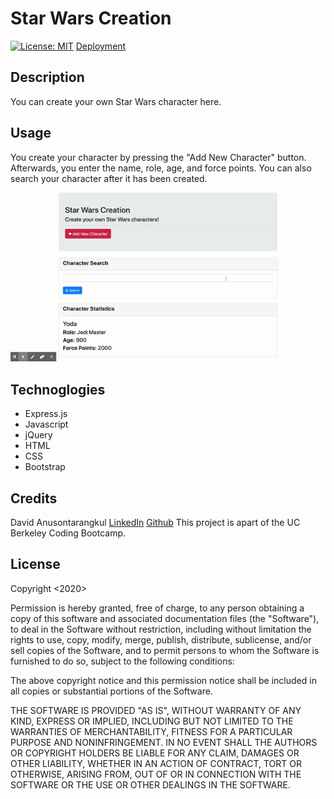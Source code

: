 # Star Wars Creation

[![License: MIT](https://img.shields.io/badge/License-MIT-blue.svg)](https://opensource.org/licenses/MIT)
[Deployment](https://starwarscreation.herokuapp.com/)


## Description

You can create your own Star Wars character here.

## Usage

You create your character by pressing the "Add New Character" button. Afterwards, you enter the name, role, age, and force points. You can also search your character after it has been created.

![gif](./images/gif.gif)

## Technoglogies

- Express.js
- Javascript
- jQuery
- HTML
- CSS
- Bootstrap

## Credits

David Anusontarangkul
[LinkedIn](https://www.linkedin.com/in/anusontarangkul/)
[Github](https://github.com/anusontarangkul)
This project is apart of the UC Berkeley Coding Bootcamp.

## License

Copyright <2020> <Anusontarangkul>

Permission is hereby granted, free of charge, to any person obtaining a copy of this software and associated documentation files (the "Software"), to deal in the Software without restriction, including without limitation the rights to use, copy, modify, merge, publish, distribute, sublicense, and/or sell copies of the Software, and to permit persons to whom the Software is furnished to do so, subject to the following conditions:

The above copyright notice and this permission notice shall be included in all copies or substantial portions of the Software.

THE SOFTWARE IS PROVIDED "AS IS", WITHOUT WARRANTY OF ANY KIND, EXPRESS OR IMPLIED, INCLUDING BUT NOT LIMITED TO THE WARRANTIES OF MERCHANTABILITY, FITNESS FOR A PARTICULAR PURPOSE AND NONINFRINGEMENT. IN NO EVENT SHALL THE AUTHORS OR COPYRIGHT HOLDERS BE LIABLE FOR ANY CLAIM, DAMAGES OR OTHER LIABILITY, WHETHER IN AN ACTION OF CONTRACT, TORT OR OTHERWISE, ARISING FROM, OUT OF OR IN CONNECTION WITH THE SOFTWARE OR THE USE OR OTHER DEALINGS IN THE SOFTWARE.

